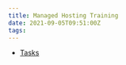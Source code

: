 ```yaml
---
title: Managed Hosting Training
date: 2021-09-05T09:51:00Z
tags:
---
```


* [Tasks](2021-04-20--17-15-37Z--tasks.md)
